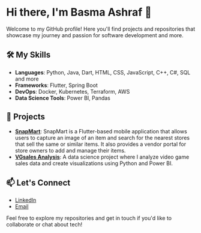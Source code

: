 # Hi there, I'm Basma Ashraf 👋

Welcome to my GitHub profile! Here you'll find projects and repositories that showcase my journey and passion for software development and more.

## 🛠 My Skills
- **Languages**: Python, Java, Dart, HTML, CSS, JavaScript, C++, C#, SQL and more
- **Frameworks**: Flutter, Spring Boot
- **DevOps**: Docker, Kubernetes, Terraform, AWS
- **Data Science Tools**: Power BI, Pandas

## 🚀 Projects
- **[SnapMart](https://github.com/Basmaaashraf/Graduation-Project)**: SnapMart is a Flutter-based mobile application that allows users to capture an image of an item and search for the nearest stores that sell the same or similar items. It also provides a vendor portal for store owners to add and manage their items.
-  **[VGsales Analysis](https://github.com/Basmaaashraf/Data-Science-Project)**: A data science project where I analyze video game sales data and create visualizations using Python and Power BI.



## 📫 Let's Connect
- [LinkedIn](https://www.linkedin.com/in/basma-ashraf-b085b823b/)
- [Email](basmaashraf595@gmail.com)

Feel free to explore my repositories and get in touch if you'd like to collaborate or chat about tech!

